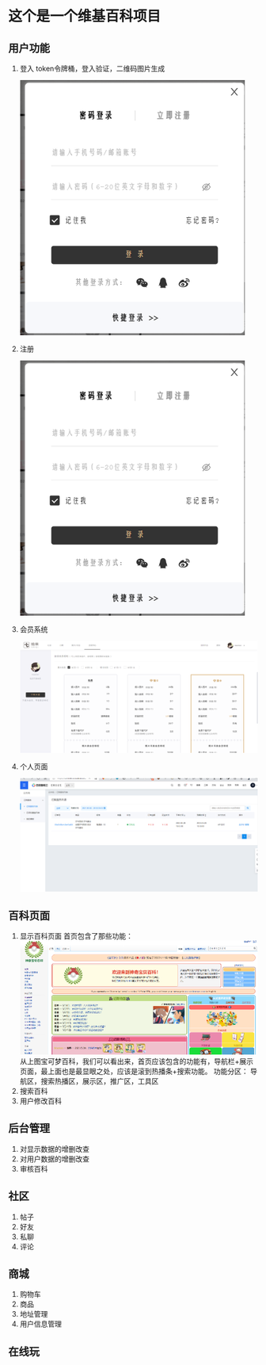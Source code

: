 # 这个是一个维基百科项目

## 用户功能

1. 登入
   token令牌桶，登入验证，二维码图片生成

   ![img](image/wiki/1654157861738.png)
2. 注册

   ![img](image/wiki/1654157861738.png)
3. 会员系统

   ![img](image/wiki/1654158303010.png)
4. 个人页面

   ![img](image/wiki/1654158365298.png)

## 百科页面

1. 显示百科页面
   首页包含了那些功能：
   ![img](image/wiki/1654214852443.png)
   从上图宝可梦百科，我们可以看出来，首页应该包含的功能有，导航栏+展示页面，最上面也是最显眼之处，应该是滚到热播条+搜索功能。
   功能分区：
   导航区，搜索热播区，展示区，推广区，工具区
2. 搜索百科
3. 用户修改百科

## 后台管理

1. 对显示数据的增删改查
2. 对用户数据的增删改查
3. 审核百科

## 社区

1. 帖子
2. 好友
3. 私聊
4. 评论


## 商城

1. 购物车
2. 商品
3. 地址管理
4. 用户信息管理

## 在线玩
